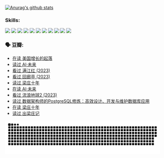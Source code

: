 
[![Anurag's github stats](https://github-readme-stats.vercel.app/api?username=w940853815)](https://github.com/anuraghazra/github-readme-stats)

### Skills:

<code><img height="32" src="https://cdn.jsdelivr.net/npm/simple-icons@v5/icons/python.svg"></code>
<code><img height="32" src="https://cdn.jsdelivr.net/npm/simple-icons@v5/icons/javascript.svg"></code>
<code><img height="32" src="https://cdn.jsdelivr.net/npm/simple-icons@v5/icons/django.svg"></code>
<code><img height="32" src="https://cdn.jsdelivr.net/npm/simple-icons@v5/icons/flask.svg"></code>
<code><img height="32" src="https://cdn.jsdelivr.net/npm/simple-icons@v5/icons/vuetify.svg"></code>
<code><img height="32" src="https://cdn.jsdelivr.net/npm/simple-icons@v5/icons/git.svg"></code>
<code><img height="32" src="https://cdn.jsdelivr.net/npm/simple-icons@v5/icons/docker.svg"></code>
<code><img height="32" src="https://cdn.jsdelivr.net/npm/simple-icons@v5/icons/postgresql.svg"></code>
<code><img height="32" src="https://cdn.jsdelivr.net/npm/simple-icons@v5/icons/elasticsearch.svg"></code>
<code><img height="32" src="https://cdn.jsdelivr.net/npm/simple-icons@v5/icons/macos.svg"></code>
<code><img height="32" src="https://cdn.jsdelivr.net/npm/simple-icons@v5/icons/linux.svg"></code>

### 🗣 豆瓣:

<!-- DOUBAN-ACTIVITIES:START -->
- [在读 美国增长的起落](https://www.douban.com/people/136069238/status/4220055912/?_i=83389715)
- [读过 AI·未来](https://www.douban.com/people/136069238/status/4220054171/?_i=83389715)
- [看过 满江红‎ (2023)](https://www.douban.com/people/136069238/status/4219146433/?_i=83389715)
- [看过 回廊亭‎ (2023)](https://www.douban.com/people/136069238/status/4215992758/?_i=83389715)
- [读过 梁庄十年](https://www.douban.com/people/136069238/status/4206664969/?_i=83389715)
- [在读 AI·未来](https://www.douban.com/people/136069238/status/4206653520/?_i=83389715)
- [看过 流浪地球2‎ (2023)](https://www.douban.com/people/136069238/status/4199558549/?_i=83389715)
- [读过 数据架构师的PostgreSQL修炼：高效设计、开发与维护数据库应用](https://www.douban.com/people/136069238/status/4199451104/?_i=83389716)
- [在读 梁庄十年](https://www.douban.com/people/136069238/status/4198822794/?_i=83389716)
- [读过 出梁庄记](https://www.douban.com/people/136069238/status/4198821001/?_i=83389716)
<!-- DOUBAN-ACTIVITIES:END -->


![Snake animation](https://raw.githubusercontent.com/w940853815/w940853815/output/github-contribution-grid-snake.svg)

<!--
**w940853815/w940853815** is a ✨ _special_ ✨ repository because its `README.md` (this file) appears on your GitHub profile.

Here are some ideas to get you started:

- 🔭 I’m currently working on ...
- 🌱 I’m currently learning ...
- 👯 I’m looking to collaborate on ...
- 🤔 I’m looking for help with ...
- 💬 Ask me about ...
- 📫 How to reach me: ...
- 😄 Pronouns: ...
- ⚡ Fun fact: ...
-->
